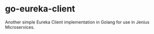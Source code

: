 # go-eureka-client
Another simple Eureka Client implementation in Golang for use in Jenius Microservices.
